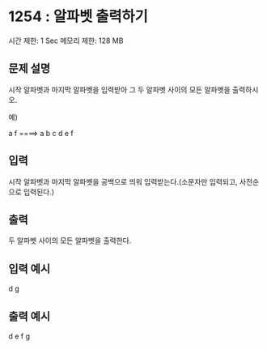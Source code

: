 # 1254 : 알파벳 출력하기

시간 제한: 1 Sec 메모리 제한: 128 MB

## 문제 설명

시작 알파벳과 마지막 알파벳을 입력받아 그 두 알파벳 사이의 모든 알파벳을 출력하시오.

예)

a f ====> a b c d e f

## 입력

시작 알파벳과 마지막 알파벳을 공백으로 띄워 입력받는다.(소문자만 입력되고, 사전순으로 입력된다.)

## 출력

두 알파벳 사이의 모든 알파벳을 출력한다.

## 입력 예시

d g

## 출력 예시

d e f g
